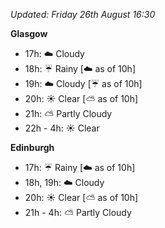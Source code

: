 *Updated: Friday 26th August 16:30*

**Glasgow**

* 17h: :cloud: Cloudy
* 18h: :umbrella: Rainy [:cloud: as of 10h]
* 19h: :cloud: Cloudy [:umbrella: as of 10h]
* 20h: :sunny: Clear [:partly_sunny: as of 10h]
* 21h: :partly_sunny: Partly Cloudy
* 22h - 4h: :sunny: Clear

**Edinburgh**

* 17h: :umbrella: Rainy [:cloud: as of 10h]
* 18h, 19h: :cloud: Cloudy
* 20h: :sunny: Clear [:partly_sunny: as of 10h]
* 21h - 4h: :partly_sunny: Partly Cloudy
